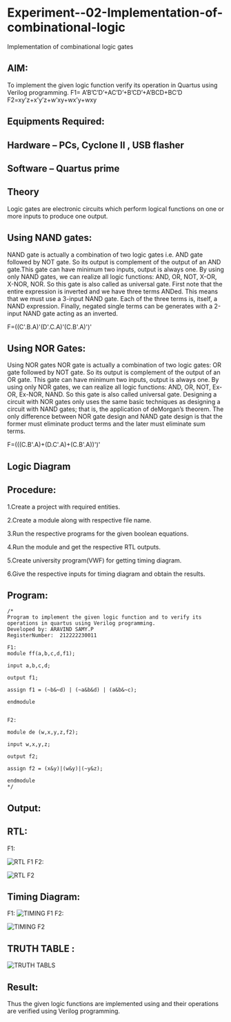 # Experiment--02-Implementation-of-combinational-logic
Implementation of combinational logic gates
 
## AIM:
To implement the given logic function verify its operation in Quartus using Verilog programming.
 F1= A’B’C’D’+AC’D’+B’CD’+A’BCD+BC’D
F2=xy’z+x’y’z+w’xy+wx’y+wxy
 
 
 
## Equipments Required:
## Hardware – PCs, Cyclone II , USB flasher
## Software – Quartus prime


## Theory
 Logic gates are electronic circuits which perform logical functions on one or more inputs to produce one output.
 
 ## Using NAND gates:
 
 NAND gate is actually a combination of two logic gates i.e. AND gate followed by NOT gate. So its output is complement of the output of an AND gate.This gate can have minimum two inputs, output is always one. By using only NAND gates, we can realize all logic functions: AND, OR, NOT, X-OR, X-NOR, NOR. So this gate is also called as universal gate. First note that the entire expression is inverted and we have three terms ANDed. This means that we must use a 3-input NAND gate. Each of the three terms is, itself, a NAND expression. Finally, negated single terms can be generates with a 2-input NAND gate acting as an inverted.

F=((C'.B.A)'(D'.C.A)'(C.B'.A)')'

## Using NOR Gates:

Using NOR gates NOR gate is actually a combination of two logic gates: OR gate followed by NOT gate. So its output is complement of the output of an OR gate. This gate can have minimum two inputs, output is always one. By using only NOR gates, we can realize all logic functions: AND, OR, NOT, Ex-OR, Ex-NOR, NAND. So this gate is also called universal gate. Designing a circuit with NOR gates only uses the same basic techniques as designing a circuit with NAND gates; that is, the application of deMorgan’s theorem. The only difference between NOR gate design and NAND gate design is that the former must eliminate product terms and the later must eliminate sum terms.

F=(((C.B'.A)+(D.C'.A)+(C.B'.A))')'

## Logic Diagram
## Procedure:

1.Create a project with required entities.

2.Create a module along with respective file name.

3.Run the respective programs for the given boolean equations.

4.Run the module and get the respective RTL outputs.

5.Create university program(VWF) for getting timing diagram.

6.Give the respective inputs for timing diagram and obtain the results.
## Program:
```
/*
Program to implement the given logic function and to verify its operations in quartus using Verilog programming.
Developed by: ARAVIND SAMY.P
RegisterNumber:  212222230011

F1:
module ff(a,b,c,d,f1);

input a,b,c,d;

output f1;

assign f1 = (~b&~d) | (~a&b&d) | (a&b&~c);

endmodule


F2:

module de (w,x,y,z,f2);

input w,x,y,z;

output f2;

assign f2 = (x&y)|(w&y)|(~y&z);

endmodule 
*/

```

## Output:

## RTL:
F1:

![RTL F1](https://github.com/Aravindsamy04/Experiment--02-Implementation-of-combinational-logic-/assets/113497037/63d2dd48-ce27-492d-971b-9200e3c46ecb)
F2:

![RTL F2](https://github.com/Aravindsamy04/Experiment--02-Implementation-of-combinational-logic-/assets/113497037/e1a102b4-1d93-4622-8bc9-c4d3b03444d1)

## Timing Diagram:
F1:
![TIMING F1](https://github.com/Aravindsamy04/Experiment--02-Implementation-of-combinational-logic-/assets/113497037/b0691d85-8e76-4532-8758-515bbacaf554)
F2:

![TIMING F2](https://github.com/Aravindsamy04/Experiment--02-Implementation-of-combinational-logic-/assets/113497037/39929ca6-119d-4104-9a9b-8b01e740427e)

## TRUTH TABLE :

![TRUTH TABLS](https://github.com/Aravindsamy04/Experiment--02-Implementation-of-combinational-logic-/assets/113497037/276b749d-7f4c-4e5a-9208-13c3f7eb94a6)

## Result:
Thus the given logic functions are implemented using  and their operations are verified using Verilog programming.
